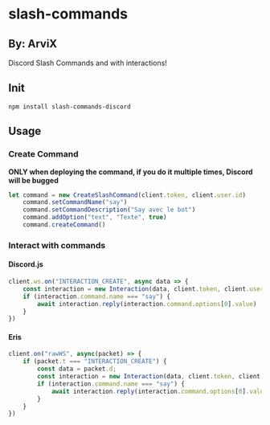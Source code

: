 # slash-commands
## By: ArviX

Discord Slash Commands and with interactions!

## Init
`npm install slash-commands-discord`

## Usage
### Create Command
**ONLY when deploying the command, if you do it multiple times, Discord will be bugged**
```js
let command = new CreateSlashCommand(client.token, client.user.id)
    command.setCommandName("say")
    command.setCommandDescription("Say avec le bot")
    command.addOption("text", "Texte", true)
    command.createCommand()
```
### Interact with commands
#### Discord.js
```js
client.ws.on("INTERACTION_CREATE", async data => {
    const interaction = new Interaction(data, client.token, client.user.id);
    if (interaction.command.name === "say") {
        await interaction.reply(interaction.command.options[0].value)
    }
})
```
#### Eris
```js
client.on("rawWS", async(packet) => {
    if (packet.t === "INTERACTION_CREATE") {
        const data = packet.d;
        const interaction = new Interaction(data, client.token, client.user.id);
        if (interaction.command.name === "say") {
            await interaction.reply(interaction.command.options[0].value)
        }
    }
})
```

